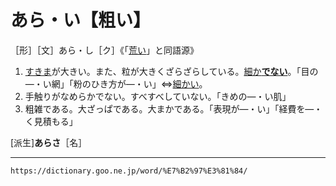 # あら・い【粗い】

［形］［文］あら・し［ク］《「[荒い](https://dictionary.goo.ne.jp/word/%E8%8D%92%E3%81%84/#jn-7006)」と同語源》
1. [すきま](すきま（隙間／透き間）)が大きい。また、粒が大きくざらざらしている。[細か**でない**](こまかい（細かい）)。「目の―・い網」「粉のひき方が―・い」⇔[細かい](https://dictionary.goo.ne.jp/word/%E7%B4%B0%E3%81%8B%E3%81%84/#jn-81786)。
2. 手触りがなめらかでない。すべすべしていない。「きめの―・い肌」
3. 粗雑である。大ざっぱである。大まかである。「表現が―・い」「経費を―・く見積もる」
    

\[派生\]**あらさ**［名］

---
`https://dictionary.goo.ne.jp/word/%E7%B2%97%E3%81%84/`